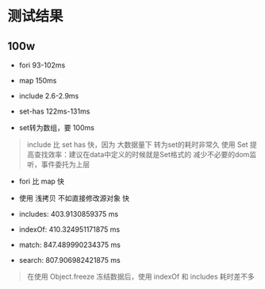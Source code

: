 # 测试结果

## 100w

- fori 93-102ms
- map 150ms
- include 2.6-2.9ms
- set-has 122ms-131ms

- set转为数组，要 100ms

> include 比 set has 快，因为 大数据量下 转为set的耗时非常久
> 使用 Set 提高查找效率：建议在data中定义的时候就是Set格式的
> 减少不必要的dom监听，事件委托为上层

- fori 比 map 快
- 使用 浅拷贝 不如直接修改源对象 快


- includes: 403.9130859375 ms
- indexOf: 410.324951171875 ms
- match: 847.489990234375 ms
- search: 807.906982421875 ms

> 在使用 Object.freeze 冻结数据后，使用 indexOf 和 includes 耗时差不多
